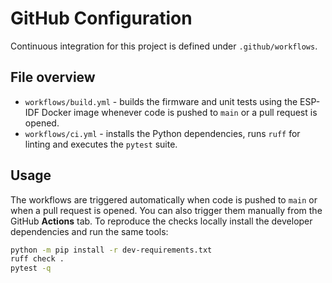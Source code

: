 # GitHub Configuration

Continuous integration for this project is defined under `.github/workflows`.

## File overview

- `workflows/build.yml` - builds the firmware and unit tests using the ESP-IDF
  Docker image whenever code is pushed to `main` or a pull request is opened.
- `workflows/ci.yml` - installs the Python dependencies, runs `ruff` for linting
  and executes the `pytest` suite.

## Usage

The workflows are triggered automatically when code is pushed to `main` or when
a pull request is opened. You can also trigger them manually from the GitHub
**Actions** tab. To reproduce the checks locally install the developer
dependencies and run the same tools:

```bash
python -m pip install -r dev-requirements.txt
ruff check .
pytest -q
```
